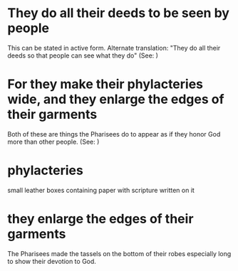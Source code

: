 
# They do all their deeds to be seen by people
This can be stated in active form. Alternate translation: "They do all their deeds so that people can see what they do" (See: )

# For they make their phylacteries wide, and they enlarge the edges of their garments
Both of these are things the Pharisees do to appear as if they honor God more than other people. (See: )

# phylacteries
small leather boxes containing paper with scripture written on it

# they enlarge the edges of their garments
The Pharisees made the tassels on the bottom of their robes especially long to show their devotion to God.
